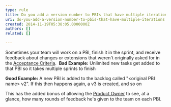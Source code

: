```yaml
---
type: rule
title: Do you add a version number to PBIs that have multiple iterations
uri: do-you-add-a-version-number-to-pbis-that-have-multiple-iterations
created: 2014-11-19T05:38:05.0000000Z
authors: []
related: []

---
```


Sometimes your team will work on a PBI, finish it in the sprint, and receive feedback about changes or extensions that weren't originally asked for in the [Acceptance Criteria](/do-your-user-stories-include-acceptance-criteria-%28aka-never-assume-automatic-gold-plating%29).  
**Bad Example:** Unlimited new tasks get added to that PBI so it takes multiple sprints to finish

**Good Example:** A new PBI is added to the backlog called "&lt;original PBI name&gt; v2". If this then happens again, a v3 is created, and so on

This has the added bonus of allowing the [Product Owner](/rules-to-better-product-owners) to see, at a glance, how many rounds of feedback he's given to the team on each PBI.
